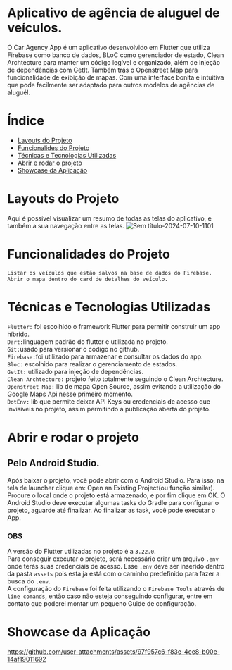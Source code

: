 # Aplicativo de agência de aluguel de veículos.

O Car Agency App é um aplicativo desenvolvido em Flutter que utiliza Firebase como banco de dados, BLoC como gerenciador de estado, Clean Archtecture para manter um código legível e organizado, além de injeção de dependências com GetIt. Também trás o Openstreet Map para funcionalidade de exibição de mapas. Com uma interface bonita e intuitiva que pode facilmente ser adaptado para outros modelos de agências de aluguél.

# Índice

* [Layouts do Projeto](#layouts-do-projeto)
* [Funcionalides do Projeto](#funcionalidades-do-projeto)
* [Técnicas e Tecnologias Utilizadas](#técnicas-e-tecnologias-utilizadas)
* [Abrir e rodar o projeto](#abrir-e-rodar-o-projeto)
* [Showcase da Aplicação](#showcase-da-aplicação)

# Layouts do Projeto
Aqui é possível visualizar um resumo de todas as telas do aplicativo, e também a sua navegação entre as telas.
![Sem título-2024-07-10-1101](https://github.com/user-attachments/assets/6e01e0b1-88e8-4758-bde4-6b6e8e018be4)

# Funcionalidades do Projeto

`Listar os veículos que estão salvos na base de dados do Firebase.`<br>
`Abrir o mapa dentro do card de detalhes do veículo.`<br>

# Técnicas e Tecnologias Utilizadas

`Flutter:` foi escolhido o framework Flutter para permitir construir um app híbrido.<br>
`Dart:`linguagem padrão do flutter e utilizada no projeto.<br>
`Git:`usado para versionar o código no github.<br>
`Firebase:`foi utilizado para armazenar e consultar os dados do app.<br>
`Bloc:` escolhido para realizar o gerenciamento de estados.<br>
`GetIt:` utilizado para injeção de dependências.<br>
`Clean Archtecture:` projeto feito totalmente seguindo o Clean Archtecture.<br>
`Openstreet Map:` lib de mapa Open Source, assim evitando a utilização do Google Maps Api nesse primeiro momento.<br>
`DotEnv:` lib que permite deixar API Keys ou credenciais de acesso que invisíveis no projeto, assim permitindo a publicação aberta do projeto.

# Abrir e rodar o projeto

## Pelo Android Studio.

Após baixar o projeto, você pode abrir com o Android Studio. Para isso, na tela de launcher clique em: Open an Existing Project(ou função similar). Procure o local onde o projeto está armazenado, e por fim clique em OK. O Android Studio deve executar algumas tasks do Gradle para configurar o projeto, aguarde até finalizar. Ao finalizar as task, você pode executar o App.

### OBS

A versão do Flutter utilizadas no projeto é a `3.22.0`.<br>
Para conseguir executar o projeto, será necessário criar um arquivo `.env` onde terás suas credenciais de acesso. Esse `.env` deve ser inserido dentro da pasta `assets` pois esta ja está com o caminho predefinido para fazer a busca do `.env`.<br>
A configuração do `Firebase` foi feita utilizando o `Firebase Tools` através de `line comands`, então caso não esteja conseguindo configurar, entre em contato que poderei montar um pequeno Guide de configuração.<br>

# Showcase da Aplicação

https://github.com/user-attachments/assets/97f957c6-f83e-4ce8-b00e-14af19011692








